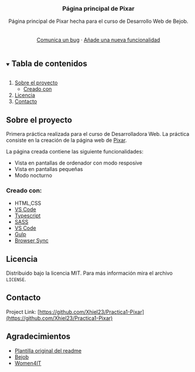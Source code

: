 




<!-- PROJECT LOGO -->
<br />
<p align="center">

  <h3 align="center">Página principal de Pixar</h3>

  <p align="center">
    Página principal de Pixar hecha para el curso de Desarrollo Web de Bejob.
    <br />
    <br />
    <br />
    <a href="https://github.com/Xhiel23/Practica1-Pixar/issues">Comunica un bug</a>
    ·
    <a href="https://github.com/Xhiel23/Practica1-Pixar/issues">Añade una nueva funcionalidad</a>
  </p>
</p>



<!-- TABLE OF CONTENTS -->
<details open="open">
  <summary><h2 style="display: inline-block">Tabla de contenidos</h2></summary>
  <ol>
    <li>
      <a href="#sobre-el-proyecto">Sobre el proyecto</a>
      <ul>
        <li><a href="#creado-con">Creado con</a></li>
      </ul>
    </li>
    <li><a href="#licencia">Licencia</a></li>
    <li><a href="#contacto">Contacto</a></li>
  </ol>
</details>



<!-- ABOUT THE PROJECT -->
## Sobre el proyecto

Primera práctica realizada para el curso de Desarrolladora Web. 
La práctica consiste en la creación de la página web de [Pixar](https://demo.select-themes.com/stockholm14/).

La página creada contiene las siguiente funcionalidades:
<br />
* Vista en pantallas de ordenador con modo resposive
* Vista en pantallas pequeñas
* Modo nocturno

### Creado con:

* HTML,CSS
* [VS Code](https://code.visualstudio.com)
* [Typescript](https://www.typescriptlang.org)
* [SASS](https://sass-lang.com)
* [VS Code](https://code.visualstudio.com)
* [Gulp](https://gulpjs.com)
* [Browser Sync](http://www.browsersync.io)





<!-- USAGE EXAMPLES -->



<!-- ROADMAP -->

<!-- LICENSE -->
## Licencia

Distribuido bajo la licencia MIT. Para más información mira el archivo `LICENSE`.



<!-- CONTACT -->
## Contacto


Project Link: [https://github.com/Xhiel23/Practica1-Pixar](https://github.com/Xhiel23/Practica1-Pixar)



<!-- ACKNOWLEDGEMENTS -->
## Agradecimientos
* [Plantilla original del readme](https://github.com/othneildrew/Best-README-Template)
* [Bejob](https://www.bejob.com)
* [Women4IT](https://www.bejob.com/women-4-it/)






<!-- MARKDOWN LINKS & IMAGES -->
<!-- https://www.markdownguide.org/basic-syntax/#reference-style-links -->

